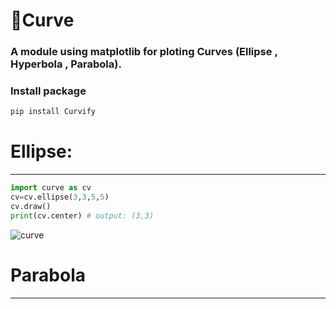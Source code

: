 # 📐Curve
### A  module using matplotlib for ploting Curves (Ellipse , Hyperbola , Parabola).

### Install package
```py
pip install Curvify
```
# Ellipse:
---
```py
import curve as cv
cv=cv.ellipse(3,3,5,5)
cv.draw()
print(cv.center) # output: (3,3)
```
![curve](https://github.com/Cjenf/Curvify/assets/105590093/34b05313-e4d9-456b-a270-77fe1681902c)
# Parabola
---
```py
```
